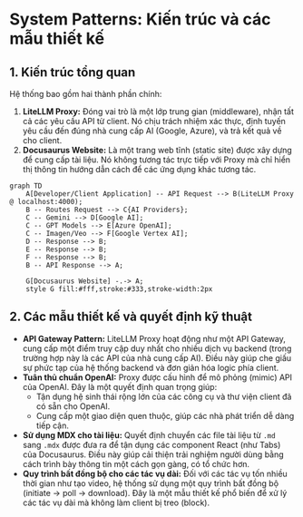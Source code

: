 # System Patterns: Kiến trúc và các mẫu thiết kế

## 1. Kiến trúc tổng quan

Hệ thống bao gồm hai thành phần chính:
1.  **LiteLLM Proxy:** Đóng vai trò là một lớp trung gian (middleware), nhận tất cả các yêu cầu API từ client. Nó chịu trách nhiệm xác thực, định tuyến yêu cầu đến đúng nhà cung cấp AI (Google, Azure), và trả kết quả về cho client.
2.  **Docusaurus Website:** Là một trang web tĩnh (static site) được xây dựng để cung cấp tài liệu. Nó không tương tác trực tiếp với Proxy mà chỉ hiển thị thông tin hướng dẫn cách để các ứng dụng khác tương tác.

```mermaid
graph TD
    A[Developer/Client Application] -- API Request --> B(LiteLLM Proxy @ localhost:4000);
    B -- Routes Request --> C{AI Providers};
    C -- Gemini --> D[Google AI];
    C -- GPT Models --> E[Azure OpenAI];
    C -- Imagen/Veo --> F[Google Vertex AI];
    D -- Response --> B;
    E -- Response --> B;
    F -- Response --> B;
    B -- API Response --> A;

    G[Docusaurus Website] -.-> A;
    style G fill:#fff,stroke:#333,stroke-width:2px
```

## 2. Các mẫu thiết kế và quyết định kỹ thuật

- **API Gateway Pattern:** LiteLLM Proxy hoạt động như một API Gateway, cung cấp một điểm truy cập duy nhất cho nhiều dịch vụ backend (trong trường hợp này là các API của nhà cung cấp AI). Điều này giúp che giấu sự phức tạp của hệ thống backend và đơn giản hóa logic phía client.
- **Tuân thủ chuẩn OpenAI:** Proxy được cấu hình để mô phỏng (mimic) API của OpenAI. Đây là một quyết định quan trọng giúp:
    - Tận dụng hệ sinh thái rộng lớn của các công cụ và thư viện client đã có sẵn cho OpenAI.
    - Cung cấp một giao diện quen thuộc, giúp các nhà phát triển dễ dàng tiếp cận.
- **Sử dụng MDX cho tài liệu:** Quyết định chuyển các file tài liệu từ `.md` sang `.mdx` được đưa ra để tận dụng các component React (như Tabs) của Docusaurus. Điều này giúp cải thiện trải nghiệm người dùng bằng cách trình bày thông tin một cách gọn gàng, có tổ chức hơn.
- **Quy trình bất đồng bộ cho các tác vụ dài:** Đối với các tác vụ tốn nhiều thời gian như tạo video, hệ thống sử dụng một quy trình bất đồng bộ (initiate -> poll -> download). Đây là một mẫu thiết kế phổ biến để xử lý các tác vụ dài mà không làm client bị treo (block).
